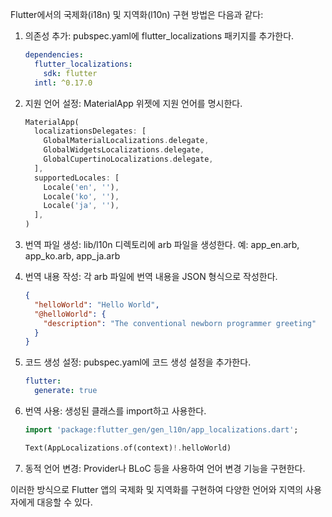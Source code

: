 Flutter에서의 국제화(i18n) 및 지역화(l10n) 구현 방법은 다음과 같다:

1. 의존성 추가:
   pubspec.yaml에 flutter_localizations 패키지를 추가한다.
   ```yaml
   dependencies:
     flutter_localizations:
       sdk: flutter
     intl: ^0.17.0
   ```

2. 지원 언어 설정:
   MaterialApp 위젯에 지원 언어를 명시한다.
   ```dart
   MaterialApp(
     localizationsDelegates: [
       GlobalMaterialLocalizations.delegate,
       GlobalWidgetsLocalizations.delegate,
       GlobalCupertinoLocalizations.delegate,
     ],
     supportedLocales: [
       Locale('en', ''),
       Locale('ko', ''),
       Locale('ja', ''),
     ],
   )
   ```

3. 번역 파일 생성:
   lib/l10n 디렉토리에 arb 파일을 생성한다.
   예: app_en.arb, app_ko.arb, app_ja.arb

4. 번역 내용 작성:
   각 arb 파일에 번역 내용을 JSON 형식으로 작성한다.
   ```json
   {
     "helloWorld": "Hello World",
     "@helloWorld": {
       "description": "The conventional newborn programmer greeting"
     }
   }
   ```

5. 코드 생성 설정:
   pubspec.yaml에 코드 생성 설정을 추가한다.
   ```yaml
   flutter:
     generate: true
   ```

6. 번역 사용:
   생성된 클래스를 import하고 사용한다.
   ```dart
   import 'package:flutter_gen/gen_l10n/app_localizations.dart';

   Text(AppLocalizations.of(context)!.helloWorld)
   ```

7. 동적 언어 변경:
   Provider나 BLoC 등을 사용하여 언어 변경 기능을 구현한다.

이러한 방식으로 Flutter 앱의 국제화 및 지역화를 구현하여 다양한 언어와 지역의 사용자에게 대응할 수 있다.